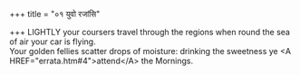 +++
title = "०१ युवो रजांसि"

+++
LIGHTLY your coursers travel through the regions when round the sea of air your car is flying.  
     Your golden fellies scatter drops of moisture: drinking the sweetness ye &lt;A HREF="errata.htm#4"&gt;attend&lt;/A&gt; the Mornings.